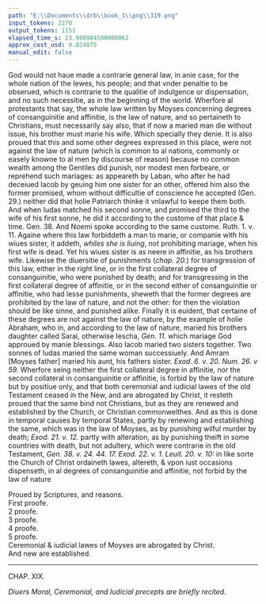 ```yaml
---
path: "E:\\Documents\\drb\\book_1\\png\\319.png"
input_tokens: 2270
output_tokens: 1151
elapsed_time_s: 23.908904500000062
approx_cost_usd: 0.024075
manual_edit: false
---
```

God would not haue made a contrarie general law, in anie case, for the whole nation of the Iewes, his people; and that vnder penaltie to be obserued, which is contrarie to the qualitie of indulgence or dispensation, and no such necessitie, as in the beginning of the world. Wherfore al protestants that say, the whole law written by Moyses concerning degrees of consanguinitie and affinitie, is the law of nature, and so pertaineth to Christians, must necessarily say also, that if now a maried man die without issue, his brother must marie his wife. Which specially they denie. It is also proued that this and some other degrees expressed in this place, were not against the law of nature (which is common to al nations, commonly or easely knowne to al men by discourse of reason) because no common wealth among the Gentiles did punish, nor modest men forbeare, or reprehend such mariages: as appeareth by Laban, who after he had deceiued Iacob by geuing him one sister for an other, offered him also the former promised, whom without difficultie of conscience he accepted (Gen. 29.) neither did that holie Patriarch thinke it vnlawful to keepe them both. And when Iudas matched his second sonne, and promised the third to the wife of his first sonne, he did it according to the custome of that place & time. Gen. 38. And Noemi spoke according to the same custome. Ruth. 1. v. 11. Againe where this law forbiddeth a man to marie, or companie with his wiues sister, it addeth, *whiles she is liuing*, not prohibiting mariage, when his first wife is dead. Yet his wiues sister is as neere in affinitie, as his brothers wife. Likewise the diuersitie of punishments (*chap. 20.*) for transgression of this law, either in the right line, or in the first collateral degree of consanguinitie, who were punished by death; and for transgressing in the first collateral degree of affinitie, or in the second either of consanguinitie or affinitie, who had lesse punishments, sheweth that the former degrees are prohibited by the law of nature, and not the other: for then the violation should be like sinne, and punished alike. Finally it is euident, that certaine of these degrees are not against the law of nature, by the example of holie Abraham, who in, and according to the law of nature, maried his brothers daughter called Sarai, otherwise Iescha, *Gen. 11.* which mariage God approued by manie blessings. Also Iacob maried two sisters together. Two sonnes of Iudas maried the same woman successiuely. And Amram [Moyses father] maried his aunt, his fathers sister. *Exod. 6. v. 20. Num. 26. v 59.* Wherfore seing neither the first collateral degree in affinitie, nor the second collateral in consanguinitie or affinitie, is forbid by the law of nature but by positiue only, and that both ceremonial and iudicial lawes of the old Testament ceased in the New, and are abrogated by Christ, it resteth proued that the same bind not Christians, but as they are renewed and established by the Church, or Christian commonwelthes. And as this is done in temporal causes by temporal States, partly by renewing and establishing the same, which was in the law of Moyses, as by punishing wilful murder by death; *Exod. 21. v. 12.* partly with alteration, as by punishing theift in some countries with death, but not adultery, which were contrarie in the old Testament, *Gen. 38. v. 24. 44. 17. Exod. 22. v. 1. Leuit. 20. v. 10:* in like sorte the Church of Christ ordaineth lawes, altereth, & vpon iust occasions dispenseth, in al degrees of consanguinitie and affinitie, not forbid by the law of nature

[^1]: *Misist. li. 2. Pol.*

<aside>Proued by Scriptures, and reasons.</aside>

<aside>First proofe.</aside>

<aside>2 proofe.</aside>

<aside>3 proofe.</aside>

<aside>4 proofe.</aside>

<aside>5 proofe.</aside>

<aside>Ceremonial & iudicial lawes of Moyses are abrogated by Christ.</aside>

<aside>And new are established.</aside>

<hr>

CHAP. XIX.

*Diuers Moral, Ceremonial, and Iudicial precepts are briefly recited.*